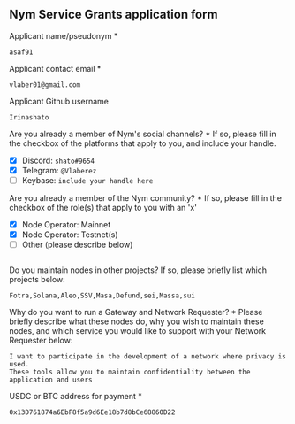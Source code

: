 Nym Service Grants application form 
------------------------------------

Applicant name/pseudonym *
```
asaf91
```

Applicant contact email *
```
vlaber01@gmail.com
```

Applicant Github username
```
Irinashato
```

Are you already a member of Nym's social channels? * 
If so, please fill in the checkbox of the platforms that apply to you, and include your handle. 
- [x] Discord: `shato#9654`
- [x] Telegram: `@Vlaberez`
- [ ] Keybase: `include your handle here`

Are you already a member of the Nym community? * 
If so, please fill in the checkbox of the role(s) that apply to you with an 'x' 
- [x] Node Operator: Mainnet 
- [x] Node Operator: Testnet(s)
- [ ] Other (please describe below)
```
```

Do you maintain nodes in other projects? 
If so, please briefly list which projects below: 
```
Fotra,Solana,Aleo,SSV,Masa,Defund,sei,Massa,sui
```

Why do you want to run a Gateway and Network Requester? * 
Please briefly describe what these nodes do, why you wish to maintain these nodes, and which service you would like to support with your Network Requester below: 
```
I want to participate in the development of a network where privacy is used.
These tools allow you to maintain confidentiality between the application and users
```

USDC or BTC address for payment * 
```
0x13D761874a6EbF8f5a9d6Ee18b7d8bCe68860D22
```
